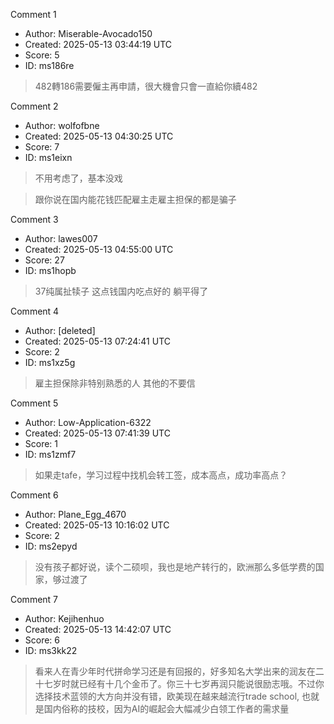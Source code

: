 Comment 1

- Author: Miserable-Avocado150
- Created: 2025-05-13 03:44:19 UTC
- Score: 5
- ID: ms186re

>  482轉186需要僱主再申請，很大機會只會一直給你續482

Comment 2

- Author: wolfofbne
- Created: 2025-05-13 04:30:25 UTC
- Score: 7
- ID: ms1eixn

> 不用考虑了，基本没戏

> 跟你说在国内能花钱匹配雇主走雇主担保的都是骗子

Comment 3

- Author: lawes007
- Created: 2025-05-13 04:55:00 UTC
- Score: 27
- ID: ms1hopb

> 37纯属扯犊子 这点钱国内吃点好的 躺平得了

Comment 4

- Author: [deleted]
- Created: 2025-05-13 07:24:41 UTC
- Score: 2
- ID: ms1xz5g

> 雇主担保除非特别熟悉的人 其他的不要信

Comment 5

- Author: Low-Application-6322
- Created: 2025-05-13 07:41:39 UTC
- Score: 1
- ID: ms1zmf7

> 如果走tafe，学习过程中找机会转工签，成本高点，成功率高点？

Comment 6

- Author: Plane_Egg_4670
- Created: 2025-05-13 10:16:02 UTC
- Score: 2
- ID: ms2epyd

> 没有孩子都好说，读个二硕呗，我也是地产转行的，欧洲那么多低学费的国家，够过渡了

Comment 7

- Author: Kejihenhuo
- Created: 2025-05-13 14:42:07 UTC
- Score: 6
- ID: ms3kk22

> 看来人在青少年时代拼命学习还是有回报的，好多知名大学出来的润友在二十七岁时就已经有十几个金币了。你三十七岁再润只能说很励志哦。不过你选择技术蓝领的大方向并没有错，欧美现在越来越流行trade school, 也就是国内俗称的技校，因为AI的崛起会大幅减少白领工作者的需求量

